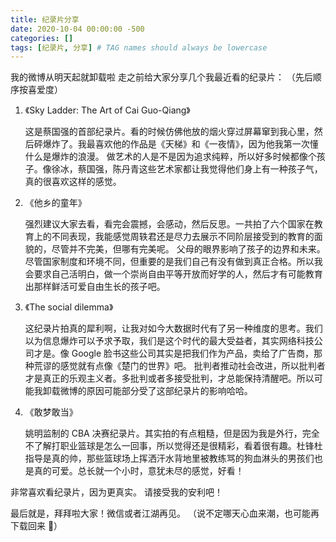 ```yaml
---
title: 纪录片分享
date: 2020-10-04 00:00:00 -500
categories: []
tags: [纪录片, 分享] # TAG names should always be lowercase
---
```


我的微博从明天起就卸载啦
走之前给大家分享几个我最近看的纪录片：
（先后顺序按喜爱度）

1. 《Sky Ladder: The Art of Cai Guo-Qiang》

   这是蔡国强的首部纪录片。看的时候仿佛他放的烟火穿过屏幕窜到我心里，然后砰爆炸了。我最喜欢他的作品是《天梯》和《一夜情》，因为他我第一次懂什么是爆炸的浪漫。
   做艺术的人是不是因为追求纯粹，所以好多时候都像个孩子。像徐冰，蔡国强，陈丹青这些艺术家都让我觉得他们身上有一种孩子气，真的很喜欢这样的感觉。

2. 《他乡的童年》

   强烈建议大家去看，看完会震撼，会感动，然后反思。一共拍了六个国家在教育上的不同表现，我能感觉周轶君还是尽力去展示不同阶层接受到的教育的面貌的，尽管并不完美，但哪有完美呢。 父母的眼界影响了孩子的边界和未来。尽管国家制度和环境不同，但重要的是我们自己有没有做到真正合格。所以我会要求自己活明白，做一个崇尚自由平等开放而好学的人，然后才有可能教育出那样鲜活可爱自由生长的孩子吧。

3. 《The social dilemma》

   这纪录片拍真的犀利啊，让我对如今大数据时代有了另一种维度的思考。我们以为信息爆炸可以予求予取，我们是这个时代的最大受益者，其实网络科技公司才是。像 Google 脸书这些公司其实是把我们作为产品，卖给了广告商，那种荒谬的感觉就有点像《楚门的世界》吧。
   批判者推动社会改进，所以批判者才是真正的乐观主义者。多批判或者多接受批判，才总能保持清醒吧。所以可能我卸载微博的原因可能部分受了这部纪录片的影响哈哈。

4. 《敢梦敢当》

   姚明监制的 CBA 决赛纪录片。其实拍的有点粗糙，但是因为我是外行，完全不了解打职业篮球是怎么一回事，所以觉得还是很精彩，看着很有趣。杜锋杜指导是真的帅，那些篮球场上挥洒汗水背地里被教练骂的狗血淋头的男孩们也是真的可爱。总长就一个小时，意犹未尽的感觉，好看！

非常喜欢看纪录片，因为更真实。
请接受我的安利吧！

最后就是，拜拜啦大家！微信或者江湖再见。
（说不定哪天心血来潮，也可能再下载回来 🤭）
